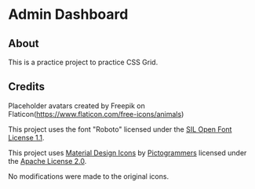 # Admin Dashboard

## About

This is a practice project to practice CSS Grid.

## Credits

Placeholder avatars created by Freepik on Flaticon(https://www.flaticon.com/free-icons/animals)

This project uses the font "Roboto" licensed under the [SIL Open Font License 1.1](https://openfontlicense.org/open-font-license-official-text/).

This project uses [Material Design Icons](https://pictogrammers.com/library/mdi/) by [Pictogrammers](https://pictogrammers.com/) licensed under the [Apache License 2.0](https://www.apache.org/licenses/LICENSE-2.0).

No modifications were made to the original icons.
